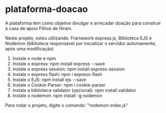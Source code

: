 # plataforma-doacao
A plataforma tem como objetivo divulgar e arrecadar doação para construir a casa de apoio Filhos de Hiram. 

Neste projeto, estou utilizando: Framework express.js, Biblioteca EJS e Nodemon (biblioteca responsável por inicializar o servidor automamente, após uma modificação)

1. Instale o node e npm
2. Instale o express: npm install express --save
2. Instale o express session: npm install express-session
2. Instale o express flash: npm i express-flash
3. Instale o EJS: npm install ejs --save
4. Instale o Cookie-Parser: npm i cookie-parser
5. Instale a biblioteca validator (opcional): npm install validator 
5. Instale o nodemon: npm install -g nodemon

Para rodar o projeto, digite o comando: "nodemon index.js"
